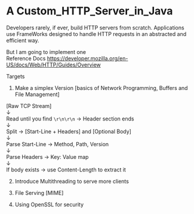 # A Custom_HTTP_Server_in_Java

Developers rarely, if ever, build HTTP servers from scratch. Applications use FrameWorks designed to handle HTTP requests in an abstracted and efficient way.<br>

But I am going to implement one<br>
Reference Docs
https://developer.mozilla.org/en-US/docs/Web/HTTP/Guides/Overview

Targets

1. Make a simplex Version [basics of Network Programming, Buffers and File Management]<br>

[Raw TCP Stream]<br>
↓<br>
Read until you find `\r\n\r\n` → Header section ends<br>
↓<br>
Split → [Start-Line + Headers] and [Optional Body]<br>
↓<br>
Parse Start-Line → Method, Path, Version<br>
↓<br>
Parse Headers → Key: Value map<br>
↓<br>
If body exists → use Content-Length to extract it<br>

2. Introduce Multithreading to serve more clients

3. File Serving [MIME]

4. Using OpenSSL for security
